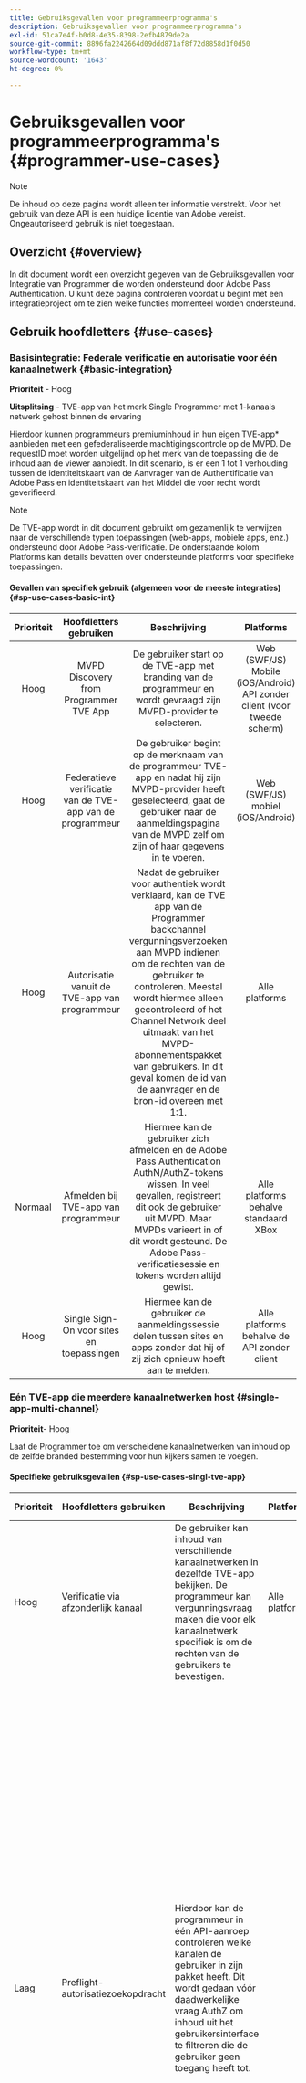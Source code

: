 ```yaml
---
title: Gebruiksgevallen voor programmeerprogramma's
description: Gebruiksgevallen voor programmeerprogramma's
exl-id: 51ca7e4f-b0d8-4e35-8398-2efb4879de2a
source-git-commit: 8896fa2242664d09ddd871af8f72d8858d1f0d50
workflow-type: tm+mt
source-wordcount: '1643'
ht-degree: 0%

---
```


# Gebruiksgevallen voor programmeerprogramma&#39;s {#programmer-use-cases}

>[!NOTE]
>
>De inhoud op deze pagina wordt alleen ter informatie verstrekt. Voor het gebruik van deze API is een huidige licentie van Adobe vereist. Ongeautoriseerd gebruik is niet toegestaan.

## Overzicht {#overview}

In dit document wordt een overzicht gegeven van de Gebruiksgevallen voor Integratie van Programmer die worden ondersteund door Adobe Pass Authentication. U kunt deze pagina controleren voordat u begint met een integratieproject om te zien welke functies momenteel worden ondersteund.

## Gebruik hoofdletters {#use-cases}


### Basisintegratie: Federale verificatie en autorisatie voor één kanaalnetwerk {#basic-integration}

**Prioriteit** - Hoog

**Uitsplitsing** - TVE-app van het merk Single Programmer met 1-kanaals netwerk gehost binnen de ervaring

Hierdoor kunnen programmeurs premiuminhoud in hun eigen TVE-app* aanbieden met een gefederaliseerde machtigingscontrole op de MVPD. De requestID moet worden uitgelijnd op het merk van de toepassing die de inhoud aan de viewer aanbiedt. In dit scenario, is er een 1 tot 1 verhouding tussen de identiteitskaart van de Aanvrager van de Authentificatie van Adobe Pass en identiteitskaart van het Middel die voor recht wordt geverifieerd.

>[!NOTE]
>
>De TVE-app wordt in dit document gebruikt om gezamenlijk te verwijzen naar de verschillende typen toepassingen (web-apps, mobiele apps, enz.) ondersteund door Adobe Pass-verificatie. De onderstaande kolom Platforms kan details bevatten over ondersteunde platforms voor specifieke toepassingen.

#### Gevallen van specifiek gebruik (algemeen voor de meeste integraties) {#sp-use-cases-basic-int}

| Prioriteit | Hoofdletters gebruiken | Beschrijving | Platforms | MVPD-notities |
|:--------:|:-----------------------------------------------------:|:------------------------------------------------------------------------------------------------------------------------------------------------------------------------------------------------------------------------------------------------------------------------------------------------------------------------------------------------:|:----------------------------------------------------------------------------:|:-----------------------------------------:|
| Hoog | MVPD Discovery from Programmer TVE App | De gebruiker start op de TVE-app met branding van de programmeur en wordt gevraagd zijn MVPD-provider te selecteren. | Web (SWF/JS) Mobile (iOS/Android) API zonder client (voor tweede scherm) |                                           |
| Hoog | Federatieve verificatie van de TVE-app van de programmeur | De gebruiker begint op de merknaam van de programmeur TVE-app en nadat hij zijn MVPD-provider heeft geselecteerd, gaat de gebruiker naar de aanmeldingspagina van de MVPD zelf om zijn of haar gegevens in te voeren. | Web (SWF/JS) mobiel (iOS/Android) |                                           |
| Hoog | Autorisatie vanuit de TVE-app van programmeur | Nadat de gebruiker voor authentiek wordt verklaard, kan de TVE app van de Programmer backchannel vergunningsverzoeken aan MVPD indienen om de rechten van de gebruiker te controleren. Meestal wordt hiermee alleen gecontroleerd of het Channel Network deel uitmaakt van het MVPD-abonnementspakket van gebruikers.                                  In dit geval komen de id van de aanvrager en de bron-id overeen met 1:1. | Alle platforms |                                           |
| Normaal | Afmelden bij TVE-app van programmeur | Hiermee kan de gebruiker zich afmelden en de Adobe Pass Authentication AuthN/AuthZ-tokens wissen. In veel gevallen, registreert dit ook de gebruiker uit MVPD. Maar MVPDs varieert in of dit wordt gesteund. De Adobe Pass-verificatiesessie en tokens worden altijd gewist. | Alle platforms behalve standaard XBox | Verscheidene MVPDs steunt dit niet. |
| Hoog | Single Sign-On voor sites en toepassingen | Hiermee kan de gebruiker de aanmeldingssessie delen tussen sites en apps zonder dat hij of zij zich opnieuw hoeft aan te melden. | Alle platforms behalve de API zonder client | Vereist minstens SDK 1.7 voor sommige MVPDs. |

### Eén TVE-app die meerdere kanaalnetwerken host {#single-app-multi-channel}

**Prioriteit**- Hoog

Laat de Programmer toe om verscheidene kanaalnetwerken van inhoud op de zelfde branded bestemming voor hun kijkers samen te voegen.

#### Specifieke gebruiksgevallen {#sp-use-cases-singl-tve-app}

| Prioriteit | Hoofdletters gebruiken | Beschrijving | Platforms | MVPD-notities |
|--------|------------------------------|---------------------------------------------------------------------------------------------------------------------------------------------------------------------------------------------------------------------------------------------|-------------|-------------------------------------------------------------------------------------------------------------------------------------------------------------------------------------------------------------------------------------------------------------------------------------------------------------------------------------------------------------------------------------------------------------------------------------------------------------------------------------|
| Hoog | Verificatie via afzonderlijk kanaal | De gebruiker kan inhoud van verschillende kanaalnetwerken in dezelfde TVE-app bekijken. De programmeur kan vergunningsvraag maken die voor elk kanaalnetwerk specifiek is om de rechten van de gebruikers te bevestigen. | Alle platforms | Alle MVPD&#39;s ondersteunen dit nu in een of andere vorm. |
| Laag | Preflight-autorisatiezoekopdracht | Hierdoor kan de programmeur in één API-aanroep controleren welke kanalen de gebruiker in zijn pakket heeft. Dit wordt gedaan vóór daadwerkelijke vraag AuthZ om inhoud uit het gebruikersinterface te filtreren die de gebruiker geen toegang heeft tot. |               | De meeste MVPDs stelt deze gegevens nog niet als Attributen van de Gebruiker bloot, zodat maakt de Adobe eigenlijk vraag AuthZ om het te krijgen. Ook, zijn de meeste MVPDs beperkt tot 5 tegelijkertijd, omdat zij geen veelvoudige kanalen in één enkele vraag steunen.                             Het is zeer belangrijk om te verifiëren hoeveel kanalen de programmeur moet preflight controle. Wat het aantal ook is, we zullen moeten controleren of het prima is met de MVPD&#39;s. De meeste MVPD&#39;s ondersteunen momenteel niet meer dan vijf kanalen (derde kwartaal, 2013). |

### Toelating op bedrijfsniveau {#asset-level-authz}

**Prioriteit** - Laag

**Uitsplitsing** - Een identificator van een activum doorgeven op aanvraag voor autorisatie

**Platforms** - Alle platforms

#### Specifieke gebruiksgevallen {#sp-use-cases-asset-lvl-authz}

Laat MVPD toe om activa niveau analyses op elke vraag te krijgen AuthZ. Dit heeft het nadeel van het negeren van het geheime voorgeheugen van AuthZ van de Authentificatie van Adobe Pass.

| Prioriteit | Hoofdletters gebruiken | Beschrijving | Platforms | MVPD-notities |
|--------|-------------------------------------------------|------------------------------------------------------------------------------------------------------------------------------------------------|-------------|--------------------------------------|
| Laag | Een element-id doorgeven bij een vergunningsaanvraag | Laat MVPD toe om activa niveau analyses op elke vraag te krijgen AuthZ.  Heeft het nadeel van het negeren van de Adobe Pass Authentication AuthZ cache. | Alle platforms | Slechts één MVPD steunt dit momenteel. |




### Ouderlijke controles {#parental-controls}

**Prioriteit** - Laag

Hiermee schakelt u beperkingen voor MVPD-gebruikersaccounts in voor de TVE-app van de programmeur.

| Prioriteit | Hoofdletters gebruiken | Beschrijving | Platforms | MVPD-notities |
|--------|-----------------------------------------|------------------------------------------------------------------------------------------------------------------------------------------------------------------------------------------------------|--------------------------------------------|-----------------------------------|
| Laag | Inhoud filteren op basis van gebruikerskenmerken | Hiermee kan de programmeur de maximaal toegestane score voor een gebruiker controleren voordat de lijst met beschikbare inhoud voor de gebruiker wordt weergegeven. | Web (Flash/JS) mobiel (iOS/Android) | Slechts werkt met één MVPD momenteel. |
| Laag | Inhoud-beoordelingen in de AuthZ-aanvraag doorgeven | Laat de programmeur toe om de specifieke classificatie van de inhoud door te geven de gebruiker als deel van het verzoek AuthZ aan MVPD Verwant aan #3 wil letten, aangezien de classificaties typisch op het activaniveau zijn. | Alle platforms | Slechts werkt met één MVPD momenteel. |

#### Aanpassing van de MVPD-integratie per merk programmeur {#mvpd-int-cust-prog-brand}

**Prioriteit** - Normaal

Hiermee wordt aangepaste ervaring ingeschakeld tijdens AuthN- of AuthZ-foutberichten.

| Prioriteit | Hoofdletters gebruiken | Beschrijving | Platforms | MVPD-notities |
|--------|------------------------------------------------------|----------------------------------------------------------------------------------------------------------------------------------------------------------------------------------------|-----------------|-----------------------------------------|
| Normaal | Geef de Identificatiecode van de Serviceleverancier in het AuthN-verzoek door. | Laat specifieke branding op de MVPD login pagina specifiek voor de dienstverlener toe. Schakel ook automatisch de standaardinstelling in zodat deze overeenkomt met het publiek, zoals Spaans voor Univisie. | Alle platforms | Varieert door MVPD. Sommigen steunen dit niet. |
| Normaal | Aangepaste foutberichten op AuthZ-respons | Laat Programmer of merkspecifieke foutenmeldingen van MVPD toe die specifieke bericht voor upsell met een verbinding kunnen omvatten die het pakket bevordert. | Web, Android, iOS | Varieert door MVPD. Sommigen steunen dit niet. |


### Gebruiksscenario&#39;s van aangesloten apparaten {#connected-devices}

| Prioriteit | Hoofdletters gebruiken | Beschrijving | Platforms | MVPD-notities |
|--------|-------------------------------------------------------------|------------------------------------------------------------------------------------------------------------------------|---------------|----------------------------------------------------------------------------------------------------------------------------------------------------------------------------|
| Normaal | XBox LiveID SSO voor apps en consoles | Hiermee kan de gebruiker een AuthN-sessie delen tussen apps en tussen verschillende spelconsoles - gekoppeld aan hun LiveID-account. | Native XBox-SDK | De meeste MVPDs houdt niet van dit omdat het typische model het teken aan het apparaat moet binden - niet aan de gebruiker.                             We raden deze aanpak niet meer aan als dat mogelijk is. |
| Hoog | Verbonden apparaat met tokens gebonden aan de toepassings-id op het apparaat | Hiermee kan de programmeur de MVPD-machtiging in de token binden aan de appID op het apparaat waarvoor deze is uitgegeven. | Clientloze API | Hierdoor wordt het aangesloten apparaat nauwkeuriger uitgelijnd op de standaardimplementatie voor tokens.                             De verbetering moet nog een apparaat-brede identiteitskaart zijn. |

### Apparaatspecifieke lengte van AuthN TTL {#authn-ttl-length}

Schakel TVE-machtiging in voor speciale gebeurtenissen die mogelijk geen bronnen zijn in de MVPD-machtigingsdatabase, zoals normale kanalen.

| Prioriteit | Hoofdletters gebruiken | Beschrijving | Platforms | MVPD-notities |
|--------|------------------------------------|:--------------------------------------------------------------------------------------------------------------------------------------------------------------------------------------------------------------------------------------------------------------------|---------|--------------------------------------------------------------------------------------------------------------------------|
| Hoog | Verschillende TTL-waarden per platform instellen | Laat de Programmeur toe om een verschillende lengte van TTL voor Web, mobiele en aangesloten apparaten te vestigen. Adobe Pass-verificatie ondersteunt momenteel de mogelijkheid om drie aparte TTL-waarden te hebben: Web (Flash) Mobile/HTML5 Clientless - Connected Devices |           | Sommige MVPDs plaatsen dynamisch TTL. De Adobe kan deze dynamische montages indien nodig met voeten treden, gebruikend de configuratiemontages. |

### Speciale toepassingen op basis van gebeurtenissen {#special-event}

**Prioriteit** - Laag

Schakel TVE-machtiging in voor speciale gebeurtenissen die mogelijk geen bronnen zijn in de MVPD-machtigingsdatabase, zoals normale kanalen.

| Prioriteit | Hoofdletters gebruiken | Beschrijving | Platforms | MVPD-notities |
|--------|---------------------------------------------------------------|--------------------------------------------------------------------------------------------------------------------------------------------------------------------------------------------------------------------------------------------------------------------------------------------------------------------------------------------------------------------------------------------------------------------------------------------------------------------------------------------------------------------------|-------------|------------------------------------------|
| Laag | Meerdere kanalen als proxy voor een gebeurtenis | Dit is gebeurd voor de Olympische Spelen, waar de abonnee twee verschillende kanalen in zijn pakket moest hebben om toegang te krijgen. In dit geval, creeerde de Authentificatie van Adobe Pass een nieuwe resourceID, en had alle MVPDs de afbeelding aan de specifieke kanalen op hun eind doen.  Dat werkte prima met genoeg geavanceerd bericht. Dit was belangrijk omdat de meeste MVPDs geen veelvoudige middelvraag steunt. | Alle platforms | Ondersteund door alle MVPD&#39;s met de juiste kennisgeving. |
| Laag | Speciale nieuwe gebeurtenistoepassing, bestaande kanaalbronnen gebruiken | Dit is gedaan voor Madness van maart. De inhoudsprovider heeft een nieuwe app gemaakt met een nieuwe aanvraag-id. Alle MVPDs nodig om steun voor nieuwe requestID in hun systeem toe te voegen. De resourceIDs was normale kanalen.  Sommige MVPD&#39;s moesten ook de kanalen als geldig onder de nieuwe aanvrager in kaart brengen, zodat was meer tijd nodig voor die gevallen. | Alle platforms | Ondersteund door alle MVPD&#39;s met de juiste kennisgeving. |
| Laag | Bestaande aanvragerID, resourceID | Dit is gedaan voor het Masters golf weekend toernooi. Het was slechts een klein evenement voor een paar dagen, en de stramienen hadden hun eigen mobiele app die in orde was om de inhoud weer te geven. De programmeur was van plan om voor het verkeer van de Authentificatie van Adobe Pass te betalen en enkel hun standaard aanvragerID en resourceID te gebruiken. De enige truc was dat de programmeur een mobiel cert voor het ondertekenen van de aanvragerID met de meesters had, en dat aan hun configuratie als hun reservecert voor dat weekend heeft toegevoegd. | Alle platforms | Geen invloed op MVPD&#39;s |

### Integratie van inhoudsservers {#content-server-integration}

**Prioriteit**- Normaal

Validatie van mediatoken inschakelen voordat de videostream naar de clientspeler wordt uitgebracht.
| Prioriteit | Hoofdletters gebruiken | Beschrijving | Platforms | MVPD-notities | |—|—|—|—|—| | Hoog | Programmer Federated Player - met machtiging op paginaniveau | Adobe Pass-verificatie-API&#39;s worden uitgevoerd in JavaScript op de pagina en het token wordt doorgegeven aan de speler. Token kan op een aantal manieren worden doorgegeven aan de validatieservice: param ophalen over de URL-parameter van de validatieservice die wordt doorgegeven in de queryreeks van de externe interface-API van de stream URL FlashVars | | | | Normaal | Programmer Federated Player - met interne Player Authorization | Adobe Pass-verificatie-API&#39;s worden uitgevoerd in het ActionScript in de speler SWF, zodat het token beschikbaar is voor de speler vanaf de callback.                                                                                                                                                                                         | | | | Hoog | Syndicated Player - Gehost op MVPD Portal met machtiging op paginaniveau met een iFrame om de speler te verpakken | Vergelijkbaar met de speler met machtiging op paginaniveau, maar met de spelerpagina die in het MVPD-portaal is geplaatst. Verificatie moet afzonderlijk plaatsvinden in het MVPD-portaal.                                                                                                                                                    |           |                        |


<!--
>[!RELATEDINFORMATION]
>
>* MVPD Integration Features
>* Entitlement Flow
>* Platform / Device Requirements
-->
